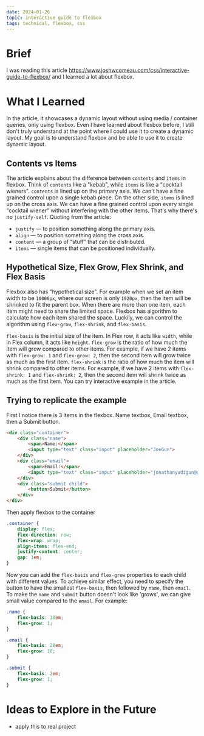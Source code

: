 ```yaml
---
date: 2024-01-26
topic: interactive guide to flexbox
tags: technical, flexbox, css
---
```


# Brief

I was reading this article https://www.joshwcomeau.com/css/interactive-guide-to-flexbox/ and I learned a lot about flexbox.

# What I Learned

In the article, it showcases a dynamic layout without using media / container queries, only using flexbox. Even I have learned about flexbox before, I still don't truly understand at the point where I could use it to create a dynamic layout. My goal is to understand flexbox and be able to use it to create dynamic layout.

## Contents vs Items

The article explains about the difference between `contents` and `items` in flexbox. Think of `contents` like a "kebab", while `items` is like a "cocktail wieners". `contents` is lined up on the primary axis. We can't have a fine grained control upon a single kebab piece. On the other side, `items` is lined up on the cross axis. We can have a fine grained control upon every single "cocktail wiener" without interfering with the other items. That's why there's no `justify-self`. Quoting from the article:
* `justify` — to position something along the primary axis.
* `align` — to position something along the cross axis.
* `content` — a group of “stuff” that can be distributed.
* `items` — single items that can be positioned individually.

## Hypothetical Size, Flex Grow, Flex Shrink, and Flex Basis

Flexbox also has "hypothetical size". For example when we set an item width to be `10000px`, where our screen is only `1920px`, then the item will be shrinked to fit the parent box. When there are more than one item, each item might need to share the limited space. Flexbox has algorithm to calculate how each item shared the space. Luckily, we can control the algorithm using `flex-grow`, `flex-shrink`, and `flex-basis`.

`flex-basis` is the initial size of the item. In Flex row, it acts like `width`, while in Flex column, it acts like `height`. `flex-grow` is the ratio of how much the item will grow compared to other items. For example, if we have 2 items with `flex-grow: 1` and `flex-grow: 2`, then the second item will grow twice as much as the first item. `flex-shrink` is the ratio of how much the item will shrink compared to other items. For example, if we have 2 items with `flex-shrink: 1` and `flex-shrink: 2`, then the second item will shrink twice as much as the first item. You can try interactive example in the article.

## Trying to replicate the example

First I notice there is 3 items in the flexbox. Name textbox, Email textbox, then a Submit button. 

```html
<div class="container">
    <div class="name">
        <span>Name:</span>
        <input type="text" class="input" placeholder="JoeGun">
    </div>
    <div class="email">
        <span>Email:</span>
        <input type="text" class="input" placeholder="jonathanyudigun@gmail.com">
    </div>
    <div class="submit child">
        <button>Submit</button>
    </div>
</div>
```

Then apply flexbox to the container

```css
.container {
    display: flex;
    flex-direction: row;
    flex-wrap: wrap;
    align-items: flex-end;
    justify-content: center;
    gap: 1em;
}
```

Now you can add the `flex-basis` and `flex-grow` properties to each child with different values. To achieve similar effect, you need to specify the button to have the smallest `flex-basis`, then followed by `name`, then `email`. To make the `name` and `submit` button doesn't look like 'grows', we can give small value compared to the `email`. For example:

```css
.name {
    flex-basis: 10em;
    flex-grow: 1;
}

.email {
    flex-basis: 20em;
    flex-grow: 10;
}

.submit {
    flex-basis: 2em;
    flex-grow: 1;
}
```

# Ideas to Explore in the Future

* apply this to real project
